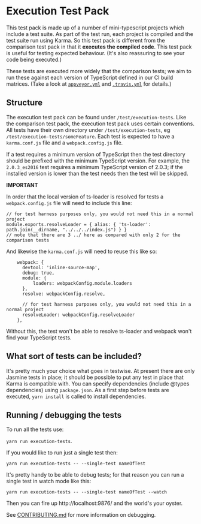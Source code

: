 # Execution Test Pack

This test pack is made up of a number of mini-typescript projects which include a test suite.  As part of the test run, each project is compiled and the test suite run using Karma. So this test pack is different from the comparison test pack in that it **executes the compiled code**. This test pack is useful for testing expected behaviour.  (It's also reassuring to see your
code being executed.)

These tests are executed more widely that the comparison tests; we aim to run these against each version of TypeScript defined in our CI build matrices. (Take a look at [`appveyor.yml`](appveyor.yml) and [`.travis.yml`](.travis.yml) for details.)

## Structure

The execution test pack can be found under `/test/execution-tests`. Like the comparison test pack, the execution test pack uses certain conventions. All tests have their own directory under `/test/execution-tests`, eg `/test/execution-tests/someFeature`. Each test is expected to have a `karma.conf.js` file and a `webpack.config.js` file.

If a test requires a minimum version of TypeScript then the test directory should be prefixed with the minimum TypeScript version.  For example, the `2.0.3_es2016` test requires a minimum TypeScript version of 2.0.3; if the installed version is lower than the test needs then the test will be skipped.

**IMPORTANT**

In order that the local version of ts-loader is resolved for tests a `webpack.config.js` file will need to include this line:

```
// for test harness purposes only, you would not need this in a normal project
module.exports.resolveLoader = { alias: { 'ts-loader': path.join(__dirname, "../../../index.js") } }
// note that there are 3 ../ here as compared with only 2 for the comparison tests
```

And likewise the `karma.conf.js` will need to reuse this like so:

```
    webpack: {
      devtool: 'inline-source-map',
      debug: true,
      module: {
          loaders: webpackConfig.module.loaders
      },
      resolve: webpackConfig.resolve,

      // for test harness purposes only, you would not need this in a normal project
      resolveLoader: webpackConfig.resolveLoader
    },
```

Without this, the test won't be able to resolve ts-loader and webpack won't find your TypeScript tests.

## What sort of tests can be included?

It's pretty much your choice what goes in testwise.  At present there are only Jasmine tests in place; it should be possible to put any test in place that Karma is compatible with. You can specify dependencies (include @types dependencies) using `package.json`.  As a first step before tests are executed, `yarn install` is called to install dependencies.

## Running / debugging the tests

To run all the tests use:

`yarn run execution-tests`.

If you would like to run just a single test then:

`yarn run execution-tests -- --single-test nameOfTest`

It's pretty handy to be able to debug tests; for that reason you can run a single test in watch mode like this:

`yarn run execution-tests -- --single-test nameOfTest --watch`

Then you can fire up http://localhost:9876/ and the world's your oyster.

See [CONTRIBUTING.md](../../CONTRIBUTING.md#debugging) for more information on debugging.
